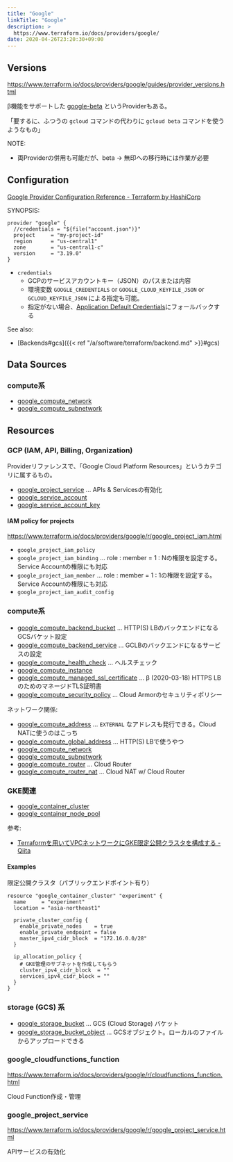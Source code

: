 ```yaml
---
title: "Google"
linkTitle: "Google"
description: >
  https://www.terraform.io/docs/providers/google/
date: 2020-04-26T23:20:30+09:00
---
```


## Versions

https://www.terraform.io/docs/providers/google/guides/provider_versions.html

β機能をサポートした [google-beta](https://github.com/terraform-providers/terraform-provider-google-beta) というProviderもある。

「要するに、ふつうの `gcloud` コマンドの代わりに `gcloud beta` コマンドを使うようなもの」

NOTE:

- 両Providerの併用も可能だが、beta -> 無印への移行時には作業が必要

## Configuration

[Google Provider Configuration Reference - Terraform by HashiCorp](https://www.terraform.io/docs/providers/google/guides/provider_reference.html)

SYNOPSIS:

```HCL
provider "google" {
  //credentials = "${file("account.json")}"
  project     = "my-project-id"
  region      = "us-central1"
  zone        = "us-central1-c"
  version     = "3.19.0"
}
```

- `credentials`
  - GCPのサービスアカウントキー（JSON）のパスまたは内容
  - 環境変数 `GOOGLE_CREDENTIALS` or `GOOGLE_CLOUD_KEYFILE_JSON` or `GCLOUD_KEYFILE_JSON` による指定も可能。
  - 指定がない場合、[Application Default Credentials](https://cloud.google.com/docs/authentication/production)にフォールバックする

See also:

- [Backends#gcs]({{< ref "/a/software/terraform/backend.md" >}}#gcs)

## Data Sources
### compute系

- [google_compute_network](https://www.terraform.io/docs/providers/google/d/datasource_compute_network.html)
- [google_compute_subnetwork](https://www.terraform.io/docs/providers/google/d/datasource_compute_subnetwork.html)


## Resources
### GCP (IAM, API, Billing, Organization)

Providerリファレンスで、「Google Cloud Platform Resources」というカテゴリに属するもの。

- [google_project_service](https://www.terraform.io/docs/providers/google/r/google_project_service.html) ... APIs & Servicesの有効化
- [google_service_account](https://www.terraform.io/docs/providers/google/r/google_service_account.html)
- [google_service_account_key](https://www.terraform.io/docs/providers/google/r/google_service_account_key.html)

#### IAM policy for projects

https://www.terraform.io/docs/providers/google/r/google_project_iam.html

- `google_project_iam_policy`
- `google_project_iam_binding` ... role : member = 1 : Nの権限を設定する。Service Accountの権限にも対応
- `google_project_iam_member` ... role : member = 1 : 1の権限を設定する。Service Accountの権限にも対応
- `google_project_iam_audit_config`

### compute系

- [google_compute_backend_bucket](https://www.terraform.io/docs/providers/google/r/compute_backend_bucket.html) ... HTTP(S) LBのバックエンドになるGCSバケット設定
- [google_compute_backend_service](https://www.terraform.io/docs/providers/google/r/compute_backend_service.html) ... GCLBのバックエンドになるサービスの設定
- [google_compute_health_check](https://www.terraform.io/docs/providers/google/r/compute_health_check.html) ... ヘルスチェック
- [google_compute_instance](https://www.terraform.io/docs/providers/google/r/compute_instance.html)
- [google_compute_managed_ssl_certificate](https://www.terraform.io/docs/providers/google/r/compute_managed_ssl_certificate.html) ... β (2020-03-18) HTTPS LBのためのマネージドTLS証明書
- [google_compute_security_policy](https://www.terraform.io/docs/providers/google/r/compute_security_policy.html) ... Cloud Armorのセキュリティポリシー

ネットワーク関係:

- [google_compute_address](https://www.terraform.io/docs/providers/google/r/compute_address.html) ... `EXTERNAL` なアドレスも発行できる。Cloud NATに使うのはこっち
- [google_compute_global_address](https://www.terraform.io/docs/providers/google/r/compute_global_address.html) ... HTTP(S) LBで使うやつ
- [google_compute_network](https://www.terraform.io/docs/providers/google/r/compute_network.html)
- [google_compute_subnetwork](https://www.terraform.io/docs/providers/google/r/compute_subnetwork.html)
- [google_compute_router](https://www.terraform.io/docs/providers/google/r/compute_router.html) ... Cloud Router
- [google_compute_router_nat](https://www.terraform.io/docs/providers/google/r/compute_router_nat.html) ... Cloud NAT w/ Cloud Router

### GKE関連

- [google_container_cluster](https://www.terraform.io/docs/providers/google/r/container_cluster.html)
- [google_container_node_pool](https://www.terraform.io/docs/providers/google/r/container_node_pool.html)

参考:

- [Terraformを用いてVPCネットワークにGKE限定公開クラスタを構成する - Qiita](https://qiita.com/y-uemurax/items/4376e27ccc0b2dcc85f0)

#### Examples

限定公開クラスタ（パブリックエンドポイント有り）

```HCL
resource "google_container_cluster" "experiment" {
  name     = "experiment"
  location = "asia-northeast1"

  private_cluster_config {
    enable_private_nodes    = true
    enable_private_endpoint = false
    master_ipv4_cidr_block  = "172.16.0.0/28"
  }

  ip_allocation_policy {
    # GKE管理のサブネットを作成してもらう
    cluster_ipv4_cidr_block  = ""
    services_ipv4_cidr_block = ""
  }
}
```

### storage (GCS) 系

- [google_storage_bucket](https://www.terraform.io/docs/providers/google/r/storage_bucket.html) ... GCS (Cloud Storage) バケット
- [google_storage_bucket_object](https://www.terraform.io/docs/providers/google/r/storage_bucket_object.html) ... GCSオブジェクト。ローカルのファイルからアップロードできる

### google_cloudfunctions_function

https://www.terraform.io/docs/providers/google/r/cloudfunctions_function.html

Cloud Function作成・管理

### google_project_service

https://www.terraform.io/docs/providers/google/r/google_project_service.html

APIサービスの有効化
